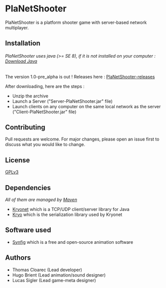# PlaNetShooter
PlaNetShooter is a platform shooter game with server-based network multiplayer.

## Installation
###### *PlaNetShooter uses java (>= SE 8), if it is not installed on your computer : [Download Java](https://www.oracle.com/technetwork/es/java/javasebusiness/downloads/index.html)*

The version 1.0-pre_alpha is out !
Releases here : [PlaNetShooter-releases](https://github.com/ThomasCloarec/PlaNetShooter/releases)

After downloading, here are the steps :
- Unzip the archive
- Launch a Server ("Server-PlaNetShooter.jar" file)
- Launch clients on any computer on the same local network as the server ("Client-PlaNetShooter.jar" file)

## Contributing
Pull requests are welcome. For major changes, please open an issue first to discuss what you would like to change.

## License
[GPLv3](https://github.com/ThomasCloarec/PlaNetShooter/blob/master/LICENSE)

## Dependencies
*All of them are managed by [Maven](https://maven.apache.org/)*
- [Kryonet](https://github.com/EsotericSoftware/kryonet) which is a TCP/UDP client/server library for Java
- [Kryo](https://github.com/EsotericSoftware/kryo) which is the serialization library used by Kryonet

## Software used
- [Synfig](https://www.synfig.org/) which is a free and open-source animation software

## Authors
- Thomas Cloarec (Lead developer)
- Hugo Brient (Lead animation/sound designer)
- Lucas Sigler (Lead game-meta designer)
